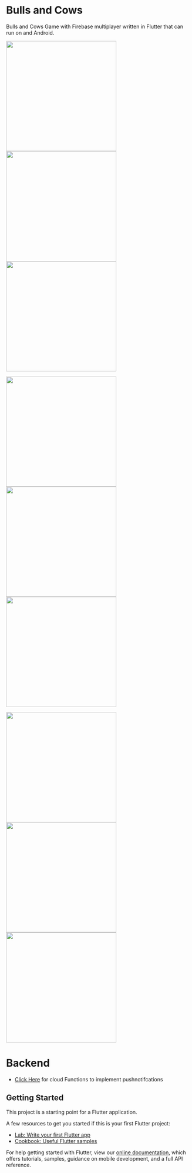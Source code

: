 # Bulls and Cows

Bulls and Cows Game with Firebase multiplayer written in Flutter that can run on and Android.


<img src='Images/login.jpg' width='300'>  <img src='Images/home.jpg' width='300'> <img src='Images/howToPlay.jpg' width='300'>

<img src='Images/singlePlayer.jpg' width='300'>  <img src='Images/vsPlayer.jpg' width='300'> <img src='Images/vsAndroid.jpg' width='300'>

<img src='Images/playerList.jpg' width='300'>  <img src='Images/invite.jpg' width='300'> <img src='Images/profile.jpg' width='300'>

# Backend
- [Click Here](https://flutter.dev/docs/get-started/codelab) for cloud Functions to implement pushnotifcations

## Getting Started

This project is a starting point for a Flutter application.

A few resources to get you started if this is your first Flutter project:

- [Lab: Write your first Flutter app](https://flutter.dev/docs/get-started/codelab)
- [Cookbook: Useful Flutter samples](https://flutter.dev/docs/cookbook)

For help getting started with Flutter, view our
[online documentation](https://flutter.dev/docs), which offers tutorials,
samples, guidance on mobile development, and a full API reference.
